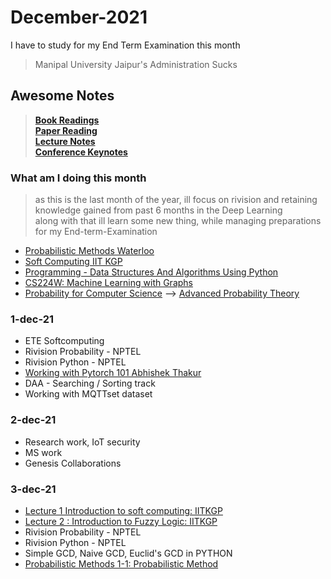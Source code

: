 # December-2021

I have to study for my End Term Examination this month

> Manipal University Jaipur's Administration Sucks

## Awesome Notes
> [**Book Readings**](https://1drv.ms/u/s!AnOefBrArb4MhBYSM91Qd7AgsuHc?e=37nG0u) \
> [**Paper Reading**](https://1drv.ms/u/s!AnOefBrArb4MhBwnBvwqRLiNndsa?e=pZwc22) \
> [**Lecture Notes**](https://1drv.ms/u/s!AnOefBrArb4MhDC9Byg8Y96AFeln?e=kVaafZ) \
> [**Conference Keynotes**](https://1drv.ms/u/s!AnOefBrArb4MhBKU3J5Y7QZYQzUU?e=Fjce65)

### What am I doing this month
> as this is the last month of the year, ill focus on rivision and retaining knowledge gained from past 6 months in the Deep Learning \
> along with that ill learn some new thing, while managing preparations for my End-term-Examination

- [Probabilistic Methods Waterloo](https://youtube.com/playlist?list=PL2BdWtDKMS6nRF72s3TOGyBqXwMVHYiLU)
- [Soft Computing IIT KGP](https://youtube.com/playlist?list=PLJ5C_6qdAvBFqAYS0P9INAogIMklG8E-9)
- [Programming - Data Structures And Algorithms Using Python](https://youtube.com/playlist?list=PL3pGy4HtqwD02GVgM96-V0sq4_DSinqvf)
- [CS224W: Machine Learning with Graphs](https://youtube.com/playlist?list=PLoROMvodv4rPLKxIpqhjhPgdQy7imNkDn)
- [Probability for Computer Science](https://onlinecourses.nptel.ac.in/noc21_cs104/course) --> [Advanced Probability Theory](https://onlinecourses.nptel.ac.in/noc22_ma30/course)


### 1-dec-21

- ETE Softcomputing
- Rivision Probability - NPTEL
- Rivision Python - NPTEL 
- [Working with Pytorch 101 Abhishek Thakur](https://youtube.com/playlist?list=PL98nY_tJQXZln8spB5uTZdKN08mYGkOf2)
- DAA -  Searching / Sorting track
- Working with MQTTset dataset

### 2-dec-21

- Research work, IoT security
- MS work
- Genesis Collaborations

### 3-dec-21
- [Lecture 1 Introduction to soft computing: IITKGP](https://youtu.be/K9gjuXjJeEM)
- [Lecture 2 : Introduction to Fuzzy Logic: IITKGP](https://youtu.be/-U-QCX2C8T8)
- Rivision Probability - NPTEL
- Rivision Python - NPTEL 
- Simple GCD, Naive GCD, Euclid's GCD in PYTHON
- [Probabilistic Methods 1-1: Probabilistic Method](https://youtu.be/OP_LMr1Wd7k)


